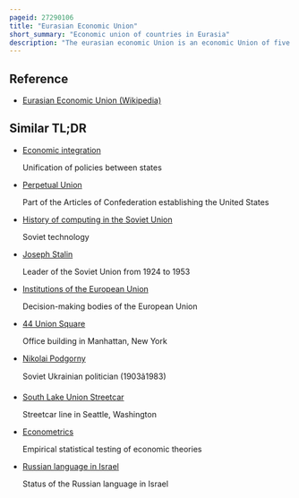```yaml
---
pageid: 27290106
title: "Eurasian Economic Union"
short_summary: "Economic union of countries in Eurasia"
description: "The eurasian economic Union is an economic Union of five post-soviet States in Eurasia. The Eaeu has an integrated single Market. As of 2023, it consists of 183 million people and a gross domestic product of over $2. 4 trillion."
---
```


## Reference

- [Eurasian Economic Union (Wikipedia)](https://en.wikipedia.org/?curid=27290106)

## Similar TL;DR

- [Economic integration](/tldr/en/economic-integration)

  Unification of policies between states

- [Perpetual Union](/tldr/en/perpetual-union)

  Part of the Articles of Confederation establishing the United States

- [History of computing in the Soviet Union](/tldr/en/history-of-computing-in-the-soviet-union)

  Soviet technology

- [Joseph Stalin](/tldr/en/joseph-stalin)

  Leader of the Soviet Union from 1924 to 1953

- [Institutions of the European Union](/tldr/en/institutions-of-the-european-union)

  Decision-making bodies of the European Union

- [44 Union Square](/tldr/en/44-union-square)

  Office building in Manhattan, New York

- [Nikolai Podgorny](/tldr/en/nikolai-podgorny)

  Soviet Ukrainian politician (1903â1983)

- [South Lake Union Streetcar](/tldr/en/south-lake-union-streetcar)

  Streetcar line in Seattle, Washington

- [Econometrics](/tldr/en/econometrics)

  Empirical statistical testing of economic theories

- [Russian language in Israel](/tldr/en/russian-language-in-israel)

  Status of the Russian language in Israel
